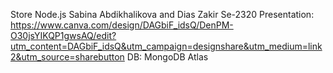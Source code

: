 Store Node.js
Sabina Abdikhalikova and Dias Zakir
Se-2320
Presentation: https://www.canva.com/design/DAGbiF_idsQ/DenPM-O30jsYIKQP1gwsAQ/edit?utm_content=DAGbiF_idsQ&utm_campaign=designshare&utm_medium=link2&utm_source=sharebutton
DB: MongoDB Atlas
